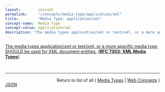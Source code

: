 ```yaml
---
layout:        concept
permalink:     "/concepts/media-type/application/xml"
title:         "Media Type: application/xml"
concept-name:  Media Type
concept-value: application/xml
description: "The media types application/xml or text/xml, or a more specific media type, SHOULD be used for XML document entities."
---
```


[The media types application/xml or text/xml, or a more specific media type, SHOULD be used for XML document entities.](http://tools.ietf.org/html/rfc7303#section-4.1 "Read documentation for Media Type &#34;application/xml&#34;") (**[RFC 7303: XML Media Types](/specs/IETF/RFC/7303 "This specification standardizes three media types - application/xml, application/xml-external-parsed-entity, and application/xml-dtd - for use in exchanging network entities that are related to the Extensible Markup Language (XML) while defining text/xml and text/xml-external-parsed-entity as aliases for the respective application/ types. This specification also standardizes the '+xml' suffix for naming media types outside of these five types when those media types represent XML MIME entities.")**)

<br/>
<hr/>

<p style="float : left"><a href="./application/xml.json" title="JSON representing this particular Web Concept value">JSON</a></p>
<p style="text-align: right">Return to list of all ( <a href="../media-type/">Media Types</a> | <a href="../">Web Concepts</a> )</p>
